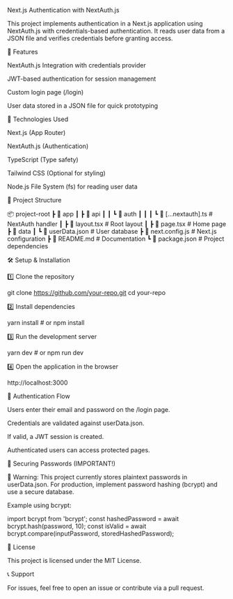 Next.js Authentication with NextAuth.js

This project implements authentication in a Next.js application using NextAuth.js with credentials-based authentication. It reads user data from a JSON file and verifies credentials before granting access.

🚀 Features

NextAuth.js Integration with credentials provider

JWT-based authentication for session management

Custom login page (/login)

User data stored in a JSON file for quick prototyping

📌 Technologies Used

Next.js (App Router)

NextAuth.js (Authentication)

TypeScript (Type safety)

Tailwind CSS (Optional for styling)

Node.js File System (fs) for reading user data

📂 Project Structure

📦 project-root
 ┣ 📂 app
 ┃ ┣ 📂 api
 ┃ ┃ ┗ 📂 auth
 ┃ ┃ ┃ ┗ 📜 [...nextauth].ts  # NextAuth handler
 ┃ ┣ 📜 layout.tsx           # Root layout
 ┃ ┣ 📜 page.tsx             # Home page
 ┣ 📂 data
 ┃ ┗ 📜 userData.json        # User database
 ┣ 📜 next.config.js         # Next.js configuration
 ┣ 📜 README.md              # Documentation
 ┗ 📜 package.json           # Project dependencies

🛠 Setup & Installation

1️⃣ Clone the repository

git clone https://github.com/your-repo.git
cd your-repo

2️⃣ Install dependencies

yarn install  # or npm install

3️⃣ Run the development server

yarn dev  # or npm run dev

4️⃣ Open the application in the browser

http://localhost:3000

🔑 Authentication Flow

Users enter their email and password on the /login page.

Credentials are validated against userData.json.

If valid, a JWT session is created.

Authenticated users can access protected pages.

🔐 Securing Passwords (IMPORTANT!)

🚨 Warning: This project currently stores plaintext passwords in userData.json. For production, implement password hashing (bcrypt) and use a secure database.

Example using bcrypt:

import bcrypt from 'bcrypt';
const hashedPassword = await bcrypt.hash(password, 10);
const isValid = await bcrypt.compare(inputPassword, storedHashedPassword);

📝 License

This project is licensed under the MIT License.

📞 Support

For issues, feel free to open an issue or contribute via a pull request.
